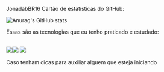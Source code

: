 JonadabBR16 Cartão de estatísticas do GitHub:

![Anurag's GitHub stats](https://github-readme-stats.vercel.app/api?username=anuraghazra&show_icons=true&theme=merko)

Essas são as tecnologias que eu tenho praticado e estudado:

<div style="display: inline_block"><br>
 <a href="https://www.instagram.com/login/?next=%2F&quot; target="_blank"><img src="https://img.shields.io/badge/Instagram-E4405F?style=for-the-badge&logo=instagram&logoColor=white"></a&gt;
 <a href = "ex.exemplo@gmail.com"><img src="https://img.shields.io/badge/-Gmail-%23333?style=for-the-badge&logo=gmail&logoColor=white&quot; target="_blank"></a>
  <a href="https://www.linkedin.com/nomequalquer-6a1aa3219&quot; target="_blank"><img src="https://img.shields.io/badge/-LinkedIn-%230077B5?style=for-the-badge&logo=linkedin&logoColor=white&quot; target="_blank"></a>
  </div>



</div>

Caso tenham dicas para auxiliar alguem que esteja iniciando
